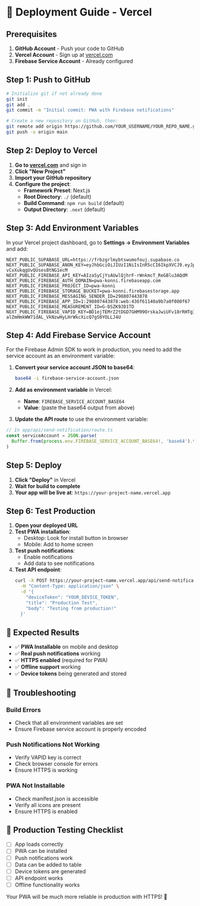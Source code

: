 # 🚀 Deployment Guide - Vercel

## Prerequisites

1. **GitHub Account** - Push your code to GitHub
2. **Vercel Account** - Sign up at [vercel.com](https://vercel.com)
3. **Firebase Service Account** - Already configured

## Step 1: Push to GitHub

```bash
# Initialize git if not already done
git init
git add .
git commit -m "Initial commit: PWA with Firebase notifications"

# Create a new repository on GitHub, then:
git remote add origin https://github.com/YOUR_USERNAME/YOUR_REPO_NAME.git
git push -u origin main
```

## Step 2: Deploy to Vercel

1. **Go to [vercel.com](https://vercel.com)** and sign in
2. **Click "New Project"**
3. **Import your GitHub repository**
4. **Configure the project**:
   - **Framework Preset**: Next.js
   - **Root Directory**: `./` (default)
   - **Build Command**: `npm run build` (default)
   - **Output Directory**: `.next` (default)

## Step 3: Add Environment Variables

In your Vercel project dashboard, go to **Settings → Environment Variables** and add:

```
NEXT_PUBLIC_SUPABASE_URL=https://frbzgrlmybtswumofouj.supabase.co
NEXT_PUBLIC_SUPABASE_ANON_KEY=eyJhbGciOiJIUzI1NiIsInR5cCI6IkpXVCJ9.eyJpc3MiOiJzdXBhYmFzZSIsInJlZiI6ImZyYnpncmxteWJ0c3d1bW9mb3VqIiwicm9sZSI6ImFub24iLCJpYXQiOjE3NTQyMDk2MzAsImV4cCI6MjA2OTc4NTYzMH0.hE8tp3f9JAXo7YJ_uq3-vCxXukqgUvQUsesBtNG1ecM
NEXT_PUBLIC_FIREBASE_API_KEY=AIzaSyCjYsAUwlQjhrF-rWnkmcT_ReGBlu3AQdM
NEXT_PUBLIC_FIREBASE_AUTH_DOMAIN=pwa-konni.firebaseapp.com
NEXT_PUBLIC_FIREBASE_PROJECT_ID=pwa-konni
NEXT_PUBLIC_FIREBASE_STORAGE_BUCKET=pwa-konni.firebasestorage.app
NEXT_PUBLIC_FIREBASE_MESSAGING_SENDER_ID=298807443878
NEXT_PUBLIC_FIREBASE_APP_ID=1:298807443878:web:436f61140a9b7a0f080f67
NEXT_PUBLIC_FIREBASE_MEASUREMENT_ID=G-DSZK9JD1TD
NEXT_PUBLIC_FIREBASE_VAPID_KEY=BD1ejTEMrZ2tDGD7GHM99OrskaJwiUFv18rRHTgISbq-alZmHmkWW71dAL_VkNzwHyLHrWkcXicQ7gS0YOLLJ4U
```

## Step 4: Add Firebase Service Account

For the Firebase Admin SDK to work in production, you need to add the service account as an environment variable:

1. **Convert your service account JSON to base64**:
   ```bash
   base64 -i firebase-service-account.json
   ```

2. **Add as environment variable** in Vercel:
   - **Name**: `FIREBASE_SERVICE_ACCOUNT_BASE64`
   - **Value**: (paste the base64 output from above)

3. **Update the API route** to use the environment variable:

```typescript
// In app/api/send-notification/route.ts
const serviceAccount = JSON.parse(
  Buffer.from(process.env.FIREBASE_SERVICE_ACCOUNT_BASE64!, 'base64').toString()
)
```

## Step 5: Deploy

1. **Click "Deploy"** in Vercel
2. **Wait for build to complete**
3. **Your app will be live at**: `https://your-project-name.vercel.app`

## Step 6: Test Production

1. **Open your deployed URL**
2. **Test PWA installation**:
   - Desktop: Look for install button in browser
   - Mobile: Add to home screen
3. **Test push notifications**:
   - Enable notifications
   - Add data to see notifications
4. **Test API endpoint**:
   ```bash
   curl -X POST https://your-project-name.vercel.app/api/send-notification \
     -H "Content-Type: application/json" \
     -d '{
       "deviceToken": "YOUR_DEVICE_TOKEN",
       "title": "Production Test",
       "body": "Testing from production!"
     }'
   ```

## 🎯 Expected Results

- ✅ **PWA Installable** on mobile and desktop
- ✅ **Real push notifications** working
- ✅ **HTTPS enabled** (required for PWA)
- ✅ **Offline support** working
- ✅ **Device tokens** being generated and stored

## 🔧 Troubleshooting

### Build Errors
- Check that all environment variables are set
- Ensure Firebase service account is properly encoded

### Push Notifications Not Working
- Verify VAPID key is correct
- Check browser console for errors
- Ensure HTTPS is working

### PWA Not Installable
- Check manifest.json is accessible
- Verify all icons are present
- Ensure HTTPS is enabled

## 📱 Production Testing Checklist

- [ ] App loads correctly
- [ ] PWA can be installed
- [ ] Push notifications work
- [ ] Data can be added to table
- [ ] Device tokens are generated
- [ ] API endpoint works
- [ ] Offline functionality works

Your PWA will be much more reliable in production with HTTPS! 🚀 